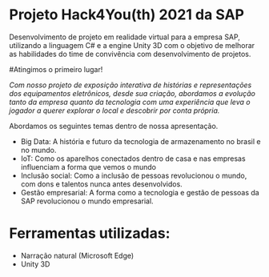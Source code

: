 # Projeto Hack4You(th) 2021 da SAP
Desenvolvimento de projeto em realidade virtual para a empresa SAP, utilizando a linguagem C# e a engine Unity 3D com o objetivo de melhorar as habilidades do time de convivência com desenvolvimento de projetos.

#Atingimos o primeiro lugar!

*Com nosso projeto de exposição interativa de histórias e representações dos equipamentos eletrônicos, desde sua criação, abordamos a evolução tanto da empresa quanto da tecnologia com uma experiência que leva o jogador a querer explorar o local e descobrir por conta própria.*

Abordamos os seguintes temas dentro de nossa apresentação.
- Big Data: A história e futuro da tecnologia de armazenamento no brasil e no mundo.
- IoT: Como os aparelhos conectados dentro de casa e nas empresas influenciam a forma que vemos o mundo
- Inclusão social: Como a inclusão de pessoas revolucionou o mundo, com dons e talentos nunca antes desenvolvidos.
- Gestão empresarial: A forma como a tecnologia e gestão de pessoas da SAP revolucionou o mundo empresarial.

# Ferramentas utilizadas:
- Narração natural (Microsoft Edge)
- Unity 3D
